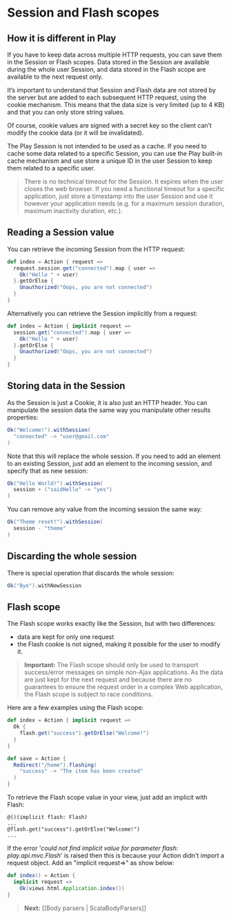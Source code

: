 # Session and Flash scopes

## How it is different in Play

If you have to keep data across multiple HTTP requests, you can save them in the Session or Flash scopes. Data stored in the Session are available during the whole user Session, and data stored in the Flash scope are available to the next request only.

It’s important to understand that Session and Flash data are not stored by the server but are added to each subsequent HTTP request, using the cookie mechanism. This means that the data size is very limited (up to 4 KB) and that you can only store string values.

Of course, cookie values are signed with a secret key so the client can’t modify the cookie data (or it will be invalidated).

The Play Session is not intended to be used as a cache. If you need to cache some data related to a specific Session, you can use the Play built-in cache mechanism and use store a unique ID in the user Session to keep them related to a specific user.

> There is no technical timeout for the Session. It expires when the user closes the web browser. If you need a functional timeout for a specific application, just store a timestamp into the user Session and use it however your application needs (e.g. for a maximum session duration, maximum inactivity duration, etc.).

## Reading a Session value

You can retrieve the incoming Session from the HTTP request:

```scala
def index = Action { request =>
  request.session.get("connected").map { user =>
    Ok("Hello " + user)
  }.getOrElse {
    Unauthorized("Oops, you are not connected")
  }
}
```

Alternatively you can retrieve the Session implicitly from a request:

```scala
def index = Action { implicit request =>
  session.get("connected").map { user =>
    Ok("Hello " + user)
  }.getOrElse {
    Unauthorized("Oops, you are not connected")
  }
}
```

## Storing data in the Session

As the Session is just a Cookie, it is also just an HTTP header. You can manipulate the session data the same way you manipulate other results properties:

```scala
Ok("Welcome!").withSession(
  "connected" -> "user@gmail.com"
)
```

Note that this will replace the whole session. If you need to add an element to an existing Session, just add an element to the incoming session, and specify that as new session:

```scala
Ok("Hello World!").withSession(
  session + ("saidHello" -> "yes")
)
```

You can remove any value from the incoming session the same way:

```scala
Ok("Theme reset!").withSession(
  session - "theme"
)
```

## Discarding the whole session

There is special operation that discards the whole session:

```scala
Ok("Bye").withNewSession
```

## Flash scope

The Flash scope works exactly like the Session, but with two differences:

- data are kept for only one request
- the Flash cookie is not signed, making it possible for the user to modify it.

> **Important:** The Flash scope should only be used to transport success/error messages on simple non-Ajax applications. As the data are just kept for the next request and because there are no guarantees to ensure the request order in a complex Web application, the Flash scope is subject to race conditions.

Here are a few examples using the Flash scope:

```scala
def index = Action { implicit request =>
  Ok {
    flash.get("success").getOrElse("Welcome!")
  }
}

def save = Action {
  Redirect("/home").flashing(
    "success" -> "The item has been created"
  )
}
```


To retrieve the Flash scope value in your view, just add an implicit with Flash:
```
@()(implicit flash: Flash)
...
@flash.get("success").getOrElse("Welcome!")
...
```

If the error '_could not find implicit value for parameter flash: play.api.mvc.Flash_' is raised then this is because your Action didn't import a request object. Add an "implicit request=>" as show below:

```scala
def index() = Action {   
  implicit request =>
    Ok(views.html.Application.index())
}
```

> **Next:** [[Body parsers | ScalaBodyParsers]]